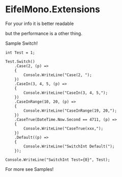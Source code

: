 <H1>EifelMono.Extensions</H1>

For your info it is better readable  

but the performance is a other thing.

Sample Switch!

 	int Test = 1;

    Test.Switch()
        .Case(2, (p) =>
        {
            Console.WriteLine("Case(2, ");
        })
        .CaseIn(3, 4, 5, (p) =>
        {
            Console.WriteLine("CaseIn(3, 4, 5,");
        })
        .CaseInRange(10, 20, (p) =>
        {
            Console.WriteLine("CaseInRange(19, 20,");
        })
        .CaseTrue(DateTime.Now.Second == 4711, (p) =>
        {
            Console.WriteLine("CaseTrue(xxx,");
        })
        .Default((p) =>
        {
            Console.WriteLine("SwitchInt Default(");
        });

    Console.WriteLine("SwitchInt Test={0}", Test);


For more see  Samples!

